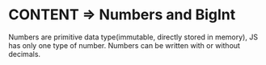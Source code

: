 # CONTENT => Numbers and BigInt

Numbers are primitive data type(immutable, directly stored in memory), JS has only one type of number. Numbers can be written with or without decimals.